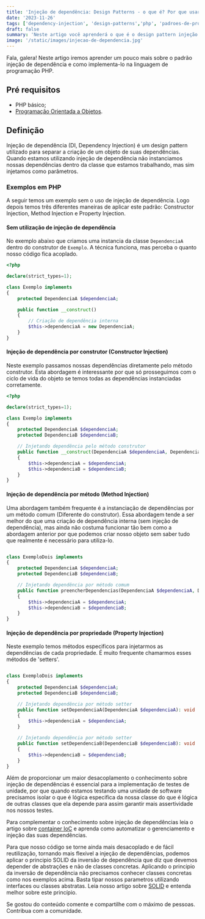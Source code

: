```yaml
---
title: 'Injeção de dependência: Design Patterns - o que é? Por que usar? Resumo com exemplos em PHP!'
date: '2023-11-26'
tags: ['dependency-injection', 'design-patterns','php', 'padroes-de-projeto', 'injecao-de-dependencia']
draft: false
summary: 'Neste artigo você aprenderá o que é o design pattern injeção de dependência e como utiliza-lo para escrever códigos melhores.'
image: '/static/images/injecao-de-dependencia.jpg'
---
```


Fala, galera! Neste artigo iremos aprender um pouco mais sobre o padrão injeção de dependência e como implementa-lo na linguagem de programação PHP.

## Pré requisitos

- PHP básico;
- [Programação Orientada a Objetos](https://devcontratado.com/blog/engenharia-de-software/orientacao-a-objetos).

## Definição

Injeção de dependência (DI, Dependency Injection) é um design pattern utilizado para separar a criação de um objeto de suas dependências. Quando estamos utilizando injeção de dependência não instanciamos nossas dependências dentro da classe que estamos trabalhando, mas sim injetamos como parâmetros.

### Exemplos em PHP

A seguir temos um exemplo sem o uso de injeção de dependência. Logo depois temos três diferentes maneiras de aplicar este padrão: Constructor Injection, Method Injection e Property Injection.

#### Sem utilização de injeção de dependência

No exemplo abaixo que criamos uma instancia da classe ```DependenciaA``` dentro do construtor de ```Exemplo```. A técnica funciona, mas perceba o quanto nosso código fica acoplado.

```php
<?php

declare(strict_types=1);

class Exemplo implements
{
    protected DependenciaA $dependenciaA;

    public function __construct()
    {
        // Criação de dependência interna
        $this->dependenciaA = new DependenciaA;
    }
}

```

#### Injeção de dependência por construtor (Constructor Injection)

Neste exemplo passamos nossas dependências diretamente pelo método construtor. Esta abordagem é interessante por que só prosseguimos com o ciclo de vida do objeto se temos todas as dependências instanciadas corretamente.

```php
<?php

declare(strict_types=1);

class Exemplo implements
{
    protected DependenciaA $dependenciaA;
    protected DependenciaB $dependenciaB;

    // Injetando dependência pelo método construtor
    public function __construct(DependenciaA $dependenciaA, DependenciaB $dependenciaB)
    {
        $this->dependenciaA = $dependenciaA;
        $this->dependenciaB = $dependenciaB;
    }
}

```

#### Injeção de dependência por método (Method Injection)

Uma abordagem também frequente é a instanciação de dependências por um método comum (Diferente do construtor). Essa abordagem tende a ser melhor do que uma criação de dependência interna (sem injeção de dependência), mas ainda não costuma funcionar tão bem como a abordagem anterior por que podemos criar nosso objeto sem saber tudo que realmente é necessário para utiliza-lo.

```php

class ExemploDois implements
{
    protected DependenciaA $dependenciaA;
    protected DependenciaB $dependenciaB;

    // Injetando dependência por método comum
    public function preencherDependencias(DependenciaA $dependenciaA, DependenciaB $dependenciaB): void
    {
        $this->dependenciaA = $dependenciaA;
        $this->dependenciaB = $dependenciaB;
    }
}
```

#### Injeção de dependência por propriedade (Property Injection)

Neste exemplo temos métodos especificos para injetarmos as dependências de cada propriedade. É muito frequente chamarmos esses métodos de 'setters'.

```php

class ExemploDois implements
{
    protected DependenciaA $dependenciaA;
    protected DependenciaB $dependenciaB;

    // Injetando dependência por método setter
    public function setDependenciaA(DependenciaA $dependenciaA): void
    {
        $this->dependenciaA = $dependenciaA;
    }

    // Injetando dependência por método setter
    public function setDependenciaB(DependenciaB $dependenciaB): void
    {
        $this->dependenciaB = $dependenciaB;
    }
}
```

Além de proporcionar um maior desacoplamento o conhecimento sobre injeção de dependências é essencial para a implementação de testes de unidade, por que quando estamos testando uma unidade de software precisamos isolar o que é lógica especifica da nossa classe do que é lógica de outras classes que ela depende para assim garantir mais assertividade nos nossos testes.

Para complementar o conhecimento sobre injeção de dependências leia o artigo sobre [container IoC](https://devcontratado.com/blog/engenharia-de-software/design-patterns/container-ioc) e aprenda como automatizar o gerenciamento e injeção das suas dependências.

Para que nosso código se torne ainda mais desacoplado e de fácil reutilização, tornando mais flexivel a injeção de dependências, podemos aplicar o principio SOLID da inversão de dependência que diz que devemos depender de abstrações e não de classes concretas. Aplicando o principio da inversão de dependência não precisamos conhecer classes concretas como nos exemplos acima. Basta tipar nossos parametros utilizando interfaces ou classes abstratas. Leia nosso artigo sobre [SOLID](https://devcontratado.com/blog/engenharia-de-software/solid-principios-da-poo-com-exemplos) e entenda melhor sobre este princípio.

Se gostou do conteúdo comente e compartilhe com o máximo de pessoas. Contribua com a comunidade.
